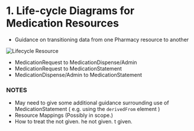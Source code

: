 # 1. Life-cycle Diagrams for Medication Resources
  - Guidance on transitioning data from one Pharmacy resource to another
  


![Lifecycle Resource](assets/images/Lifecycle%20Diagram%20for%20med%20resources.png)  



  - MedicationRequest to MedicationDispense/Admin
  - MedicationRequest to MedicationStatement
  - MedicationDispense/Admin to MedicationStatement
  
  ### NOTES
  -	May need to give some additional guidance surrounding use of MedicationStatement  ( e.g. using the  `derivedFrom` element )
  -	Resource Mappings (Possibly in scope.)
  -	How to treat the not given.
he not given.
t given.
